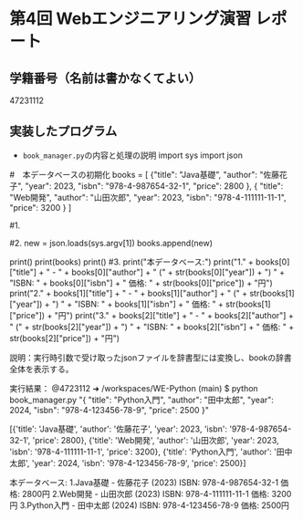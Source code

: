 # 第4回 Webエンジニアリング演習 レポート
## 学籍番号（名前は書かなくてよい）
47231112
## 実装したプログラム
- `book_manager.py`の内容と処理の説明
import sys
import json

#　本データベースの初期化
books = [
    {"title": "Java基礎",
    "author": "佐藤花子",
    "year": 2023,
    "isbn": "978-4-987654-32-1",
    "price": 2800
    },
    {
    "title": "Web開発",
    "author": "山田次郎",
    "year": 2023,
    "isbn": "978-4-111111-11-1",
    "price": 3200
    }
]

#1.

#2.
new = json.loads(sys.argv[1])
books.append(new)

print()
print(books)
print()
#3.
print("本データベース:")
print("1." + books[0]["title"] + " - " + books[0]["author"] + " (" + str(books[0]["year"]) + ") " + "ISBN: " + books[0]["isbn"] + " 価格: " + str(books[0]["price"]) + "円")
print("2." + books[1]["title"] + " - " + books[1]["author"] + " (" + str(books[1]["year"]) + ") " + "ISBN: " + books[1]["isbn"] + " 価格: " + str(books[1]["price"]) + "円")
print("3." + books[2]["title"] + " - " + books[2]["author"] + " (" + str(books[2]["year"]) + ") " + "ISBN: " + books[2]["isbn"] + " 価格: " + str(books[2]["price"]) + "円")

説明：実行時引数で受け取ったjsonファイルを辞書型には変換し、bookの辞書全体を表示する。

実行結果：
@4723112 ➜ /workspaces/WE-Python (main) $ python book_manager.py "{ \"title\": \"Python入門\", \"author\": \"田中太郎\", \"year\": 2024, \"isbn\": \"978-4-123456-78-9\", \"price\": 2500 }"

[{'title': 'Java基礎', 'author': '佐藤花子', 'year': 2023, 'isbn': '978-4-987654-32-1', 'price': 2800}, {'title': 'Web開発', 'author': '山田次郎', 'year': 2023, 'isbn': '978-4-111111-11-1', 'price': 3200}, {'title': 'Python入門', 'author': '田中太郎', 'year': 2024, 'isbn': '978-4-123456-78-9', 'price': 2500}]

本データベース:
1.Java基礎 - 佐藤花子 (2023) ISBN: 978-4-987654-32-1 価格: 2800円
2.Web開発 - 山田次郎 (2023) ISBN: 978-4-111111-11-1 価格: 3200円
3.Python入門 - 田中太郎 (2024) ISBN: 978-4-123456-78-9 価格: 2500円